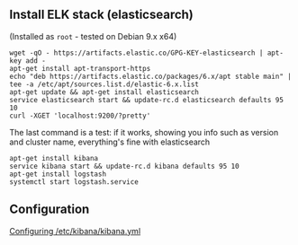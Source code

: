## Install ELK stack (elasticsearch)
(Installed as `root` - tested on Debian 9.x x64) 
```
wget -qO - https://artifacts.elastic.co/GPG-KEY-elasticsearch | apt-key add -
apt-get install apt-transport-https
echo "deb https://artifacts.elastic.co/packages/6.x/apt stable main" | tee -a /etc/apt/sources.list.d/elastic-6.x.list
apt-get update && apt-get install elasticsearch
service elasticsearch start && update-rc.d elasticsearch defaults 95 10
curl -XGET 'localhost:9200/?pretty'
```
The last command is a test: if it works, showing you info such as version and cluster name, everything's fine with elasticsearch
```
apt-get install kibana
service kibana start && update-rc.d kibana defaults 95 10
apt-get install logstash
systemctl start logstash.service
```
## Configuration
[Configuring /etc/kibana/kibana.yml](https://www.elastic.co/guide/en/kibana/6.2/settings.html)
